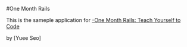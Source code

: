 #One Month Rails

This is the sameple application for
[-One Month Rails: Teach Yourself to Code](http://onemonthrails.com)

by [Yuee Seo]